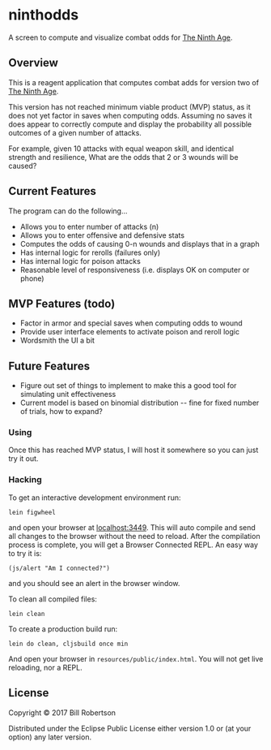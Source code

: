 # ninthodds

A screen to compute and visualize combat odds for [The Ninth Age](https://the-ninth-age.com).

## Overview

This is a reagent application that computes combat adds for version
two of [The Ninth Age](https://the-ninth-age.com).

This version has not reached minimum viable product (MVP) status, as
it does not yet factor in saves when computing odds. Assuming no saves
it does appear to correctly compute and display the probability all
possible outcomes of a given number of attacks.

For example, given 10 attacks with equal weapon skill, and identical
strength and resilience, What are the odds that 2 or 3 wounds will be
caused?

## Current Features

The program can do the following...

* Allows you to enter number of attacks (n)
* Allows you to enter offensive and defensive stats
* Computes the odds of causing 0-n wounds and displays that in a graph
* Has internal logic for rerolls (failures only)
* Has internal logic for poison attacks
* Reasonable level of responsiveness (i.e. displays OK on computer or phone)

## MVP Features (todo)

* Factor in armor and special saves when computing odds to wound
* Provide user interface elements to activate poison and reroll logic
* Wordsmith the UI a bit

## Future Features

* Figure out set of things to implement to make this a good tool for simulating unit effectiveness
* Current model is based on binomial distribution -- fine for fixed number of trials, how to expand?

### Using

Once this has reached MVP status, I will host it somewhere so you can just try it out.

### Hacking

To get an interactive development environment run:

    lein figwheel

and open your browser at [localhost:3449](http://localhost:3449/).
This will auto compile and send all changes to the browser without the
need to reload. After the compilation process is complete, you will
get a Browser Connected REPL. An easy way to try it is:

    (js/alert "Am I connected?")

and you should see an alert in the browser window.

To clean all compiled files:

    lein clean

To create a production build run:

    lein do clean, cljsbuild once min

And open your browser in `resources/public/index.html`. You will not
get live reloading, nor a REPL. 

## License

Copyright © 2017 Bill Robertson

Distributed under the Eclipse Public License either version 1.0 or (at your option) any later version.
